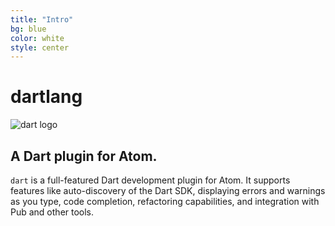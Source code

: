 ```yaml
---
title: "Intro"
bg: blue
color: white
style: center
---
```


# dartlang

![dart logo](dartlang-atom.png)

## A Dart plugin for Atom.

`dart` is a full-featured Dart development plugin for Atom. It supports
features like auto-discovery of the Dart SDK, displaying errors and warnings as
you type, code completion, refactoring capabilities, and integration with Pub
and other tools.
